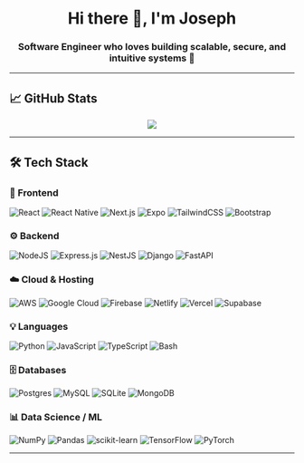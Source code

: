 <!-- Banner / Introduction -->
<h1 align="center">Hi there 👋, I'm Joseph</h1>
<h3 align="center">Software Engineer who loves building scalable, secure, and intuitive systems 🚀</h3>

---

## 📈 GitHub Stats
<p align="center">
  <img src="https://github-readme-stats.vercel.app/api/top-langs/?username=josephk-O&theme=tokyonight&hide_border=true&layout=compact" />
</p>

---

## 🛠 Tech Stack

### 🎨 Frontend
![React](https://img.shields.io/badge/React-20232a?style=for-the-badge&logo=react&logoColor=61DAFB)
![React Native](https://img.shields.io/badge/React_Native-20232a?style=for-the-badge&logo=react&logoColor=61DAFB)
![Next.js](https://img.shields.io/badge/Next-black?style=for-the-badge&logo=next.js&logoColor=white)
![Expo](https://img.shields.io/badge/Expo-1C1E24?style=for-the-badge&logo=expo&logoColor=D04A37)
![TailwindCSS](https://img.shields.io/badge/Tailwind_CSS-38B2AC?style=for-the-badge&logo=tailwind-css&logoColor=white)
![Bootstrap](https://img.shields.io/badge/Bootstrap-8511FA?style=for-the-badge&logo=bootstrap&logoColor=white)

### ⚙️ Backend
![NodeJS](https://img.shields.io/badge/Node.js-6DA55F?style=for-the-badge&logo=node.js&logoColor=white)
![Express.js](https://img.shields.io/badge/Express.js-404d59?style=for-the-badge&logo=express&logoColor=61DAFB)
![NestJS](https://img.shields.io/badge/NestJS-E0234E?style=for-the-badge&logo=nestjs&logoColor=white)
![Django](https://img.shields.io/badge/Django-092E20?style=for-the-badge&logo=django&logoColor=white)
![FastAPI](https://img.shields.io/badge/FastAPI-005571?style=for-the-badge&logo=fastapi&logoColor=white)

### ☁️ Cloud & Hosting
![AWS](https://img.shields.io/badge/AWS-FF9900?style=for-the-badge&logo=amazon-aws&logoColor=white)
![Google Cloud](https://img.shields.io/badge/Google_Cloud-4285F4?style=for-the-badge&logo=google-cloud&logoColor=white)
![Firebase](https://img.shields.io/badge/Firebase-ffca28?style=for-the-badge&logo=firebase&logoColor=black)
![Netlify](https://img.shields.io/badge/Netlify-000?style=for-the-badge&logo=netlify&logoColor=00C7B7)
![Vercel](https://img.shields.io/badge/Vercel-000?style=for-the-badge&logo=vercel&logoColor=white)
![Supabase](https://img.shields.io/badge/Supabase-3ECF8E?style=for-the-badge&logo=supabase&logoColor=white)

### 💡 Languages
![Python](https://img.shields.io/badge/Python-3670A0?style=for-the-badge&logo=python&logoColor=ffdd54)
![JavaScript](https://img.shields.io/badge/JavaScript-323330?style=for-the-badge&logo=javascript&logoColor=F7DF1E)
![TypeScript](https://img.shields.io/badge/TypeScript-007ACC?style=for-the-badge&logo=typescript&logoColor=white)
![Bash](https://img.shields.io/badge/Bash_Script-121011?style=for-the-badge&logo=gnu-bash&logoColor=white)

### 🗄 Databases
![Postgres](https://img.shields.io/badge/PostgreSQL-316192?style=for-the-badge&logo=postgresql&logoColor=white)
![MySQL](https://img.shields.io/badge/MySQL-4479A1?style=for-the-badge&logo=mysql&logoColor=white)
![SQLite](https://img.shields.io/badge/SQLite-07405e?style=for-the-badge&logo=sqlite&logoColor=white)
![MongoDB](https://img.shields.io/badge/MongoDB-4ea94b?style=for-the-badge&logo=mongodb&logoColor=white)

### 📊 Data Science / ML
![NumPy](https://img.shields.io/badge/Numpy-013243?style=for-the-badge&logo=numpy&logoColor=white)
![Pandas](https://img.shields.io/badge/Pandas-150458?style=for-the-badge&logo=pandas&logoColor=white)
![scikit-learn](https://img.shields.io/badge/scikit--learn-F7931E?style=for-the-badge&logo=scikit-learn&logoColor=white)
![TensorFlow](https://img.shields.io/badge/TensorFlow-FF6F00?style=for-the-badge&logo=TensorFlow&logoColor=white)
![PyTorch](https://img.shields.io/badge/PyTorch-EE4C2C?style=for-the-badge&logo=PyTorch&logoColor=white)

---

<!-- ## 📬 Let's Connect  -->
<!-- <p align="center">  -->
<!--   <a href="https://linkedin.com/in/kayodej" target="_blank"><img src="https://img.shields.io/badge/LinkedIn-0A66C2?style=for-the-badge&logo=linkedin&logoColor=white"/></a> -->
<!--   <a href="mailto:email.com"><img src="https://img.shields.io/badge/Email-D14836?style=for-the-badge&logo=gmail&logoColor=white"/></a> -->
<!--   <a href="https://josephkay.io"><img src="https://img.shields.io/badge/Portfolio-000?style=for-the-badge&logo=About.me&logoColor=white"/></a> -->
<!-- </p> -->
